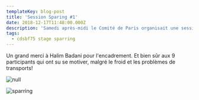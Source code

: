```yaml
---
templateKey: blog-post
title: 'Session Sparing #1'
date: 2018-12-17T11:48:00.000Z
description: 'Samedi après-midi le Comité de Paris organisait une session sparring assaut. '
tags:
  - cdsbf75 stage sparring
---
```

Un grand merci à Halim Badani pour l'encadrement. Et bien sûr aux 9 participants qui ont su se motiver, malgré le froid et les problèmes de transports!

![null](/img/sparring_2.jpg)

![sparring](/img/sparring_1.jpg)
